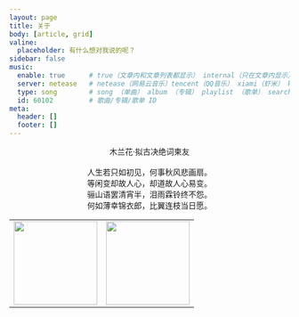 ```yaml
---
layout: page
title: 关于
body: [article, grid]
valine:
  placeholder: 有什么想对我说的呢？
sidebar: false
music:
  enable: true      # true（文章内和文章列表都显示） internal（只在文章内显示）
  server: netease   # netease（网易云音乐）tencent（QQ音乐） xiami（虾米） kugou（酷狗）
  type: song        # song （单曲） album （专辑） playlist （歌单） search （搜索）
  id: 60102         # 歌曲/专辑/歌单 ID
meta:
  header: []
  footer: []
---
```


<div align="center">
	  木兰花·拟古决绝词柬友<br><br>
   人生若只如初见，何事秋风悲画扇。<br>
   等闲变却故人心，却道故人心易变。<br>
   骊山语罢清宵半，泪雨霖铃终不怨。<br>
   何如薄幸锦衣郎，比翼连枝当日愿。 
</div>
<table>
	<tr>
		<td><img src="/QQ.JPG" height="150" width="150" onclick="return false"></td>
		<td><img src="/WX.JPG" height="150" width="150" onclick="return false"></td>
	</tr>
</table>


